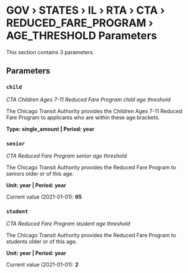 # GOV › STATES › IL › RTA › CTA › REDUCED_FARE_PROGRAM › AGE_THRESHOLD Parameters

This section contains 3 parameters.

## Parameters

### `child`
*CTA Children Ages 7-11 Reduced Fare Program child age threshold*

The Chicago Transit Authority provides the Children Ages 7-11 Reduced Fare Program to applicants who are within these age brackets.

**Type: single_amount | Period: year**


### `senior`
*CTA Reduced Fare Program senior age threshold*

The Chicago Transit Authority provides the Reduced Fare Program to seniors older or of this age.

**Unit: year | Period: year**

Current value (2021-01-01): **65**


### `student`
*CTA Reduced Fare Program student age threshold*

The Chicago Transit Authority provides the Reduced Fare Program to students older or of this age.

**Unit: year | Period: year**

Current value (2021-01-01): **2**

